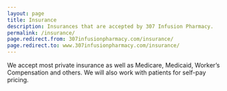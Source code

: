 ```yaml
---
layout: page
title: Insurance
description: Insurances that are accepted by 307 Infusion Pharmacy.
permalink: /insurance/
page.redirect.from: 307infusionpharmacy.com/insurance/
page.redirect.to: www.307infusionpharmacy.com/insurance/
---
```


We accept most private insurance as well as Medicare, Medicaid, Worker’s Compensation and others.
We will also work with patients for self-pay pricing.
